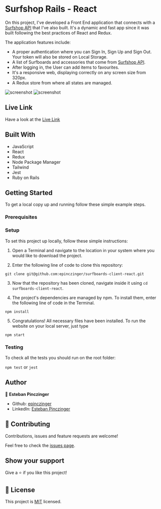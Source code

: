 # Surfshop Rails - React

On this project, I've developed a Front End application that connects with a [Surfshop API](https://github.com/epinczinger/surfboards-api-rails) that I've also built.
It's a dynamic and fast app since it was built following the best practices of React and Redux.

The application features include:
- A proper authentication where you can Sign In, Sign Up and Sign Out. Your token will also be stored on Local Storage.
- A list of Surfboards and accessories that come from [Surfshop API](https://github.com/epinczinger/surfboards-api-rails).
- After logging in, the User can add items to favourites.
- It's a responsive web, displaying correctly on any screen size from 320px.
- A Redux store from where all states are managed.


![screenshot](https://imgur.com/a/gO6T5QZ.gif)
![screenshot](https://imgur.com/7kU3Aho.gif)

## Live Link

Have a look at the [Live Link](https://surfshop-rails-react.netlify.app/)

## Built With

- JavaScript
- React
- Redux
- Node Package Manager
- Tailwind
- Jest
- Ruby on Rails

## Getting Started

To get a local copy up and running follow these simple example steps.

### Prerequisites

### Setup

To set this project up locally, follow these simple instructions:

1. Open a Terminal and navigate to the location in your system where you would like to download the project. 

2. Enter the following line of code to clone this repository:

`git clone git@github.com:epinczinger/surfboards-client-react.git`

3. Now that the repository has been cloned, navigate inside it using `cd surfboards-client-react`.

4. The project's dependencies are managed by npm. To install them, enter the following line of code in the Terminal.

`npm install`

5. Congratulations! All necessary files have been installed. To run the website on your local server, just type 

`npm start`

### Testing

To check all the tests you should run on the root folder:

`npm test` or `jest`

## Author

👤 **Esteban Pinczinger**

- Github: [epinczinger](https://github.com/epinczinger)
- LinkedIn: [Esteban Pinczinger](https://www.linkedin.com/in/esteban-pinczinger)

## 🤝 Contributing

Contributions, issues and feature requests are welcome!

Feel free to check the [issues page](https://github.com/epinczinger/surfboards-client-react/issues).

## Show your support

Give a ⭐️ if you like this project!

## 📝 License

This project is [MIT](https://opensource.org/licenses/MIT) licensed.
